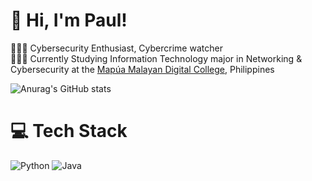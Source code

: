 <!-- Level 3: Add custom code -->

# 👋 Hi, I'm Paul!
👩🏻‍💻 Cybersecurity Enthusiast, Cybercrime watcher <br/>
👩🏻‍🎓 Currently Studying Information Technology major in Networking & Cybersecurity at the [Mapúa Malayan Digital College](https://www.mmdc.mcl.edu.ph/), Philippines<br/>

<!-- GitHub stats from https://github.com/anuraghazra/github-readme-stats -->
![Anurag's GitHub stats](https://github-readme-stats.vercel.app/api?username=J0eychnpulpey&show_icons=true&theme=merko)

# 💻 Tech Stack
<!-- Badges from https://github.com/Ileriayo/markdown-badges -->
![Python](https://img.shields.io/badge/python-3670A0?style=for-the-badge&logo=python&logoColor=ffdd54)
![Java](https://img.shields.io/badge/java-%23ED8B00.svg?style=for-the-badge&logo=openjdk&logoColor=white)

